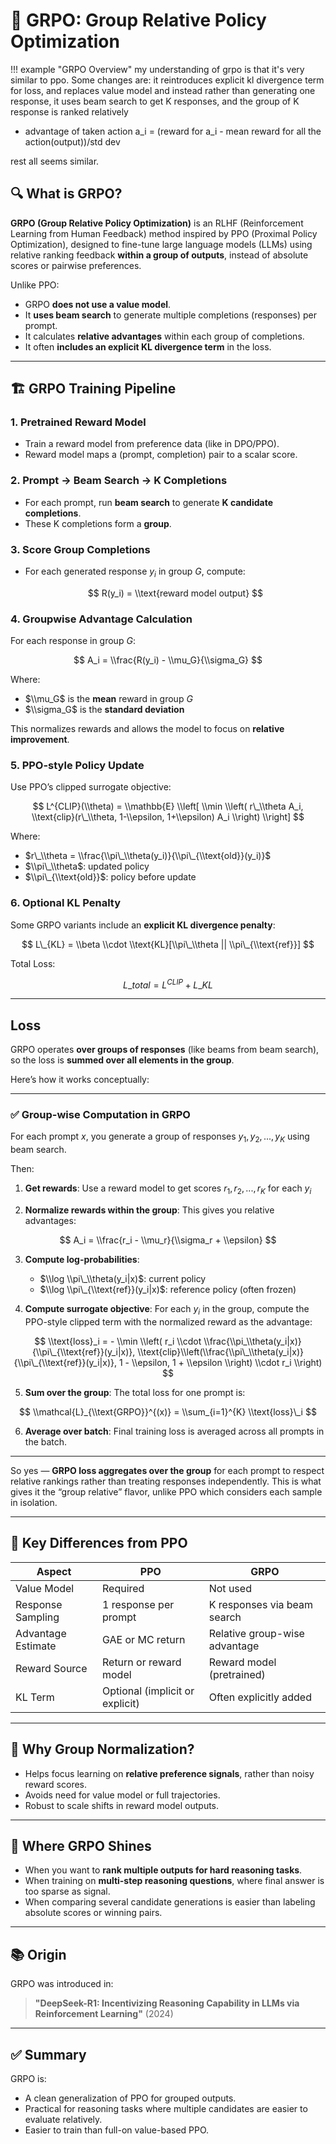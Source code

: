 # 🧠 GRPO: Group Relative Policy Optimization

!!! example "GRPO Overview"
   my understanding of grpo is that it's very similar to ppo. Some changes are: it reintroduces explicit kl divergence term for loss, and replaces value model and instead rather than generating one response, it uses beam search to get K responses, and the group of K response is ranked relatively
   - advantage of taken action a_i = (reward for a_i - mean reward for all the action(output))/std dev

   rest all seems similar.


## 🔍 What is GRPO?

**GRPO (Group Relative Policy Optimization)** is an RLHF (Reinforcement Learning from Human Feedback) method inspired by PPO (Proximal Policy Optimization), designed to fine-tune large language models (LLMs) using relative ranking feedback **within a group of outputs**, instead of absolute scores or pairwise preferences.

Unlike PPO:

- GRPO **does not use a value model**.
- It **uses beam search** to generate multiple completions (responses) per prompt.
- It calculates **relative advantages** within each group of completions.
- It often **includes an explicit KL divergence term** in the loss.

______________________________________________________________________

## 🏗️ GRPO Training Pipeline

### 1. **Pretrained Reward Model**

- Train a reward model from preference data (like in DPO/PPO).
- Reward model maps a (prompt, completion) pair to a scalar score.

### 2. **Prompt → Beam Search → K Completions**

- For each prompt, run **beam search** to generate **K candidate completions**.
- These K completions form a **group**.

### 3. **Score Group Completions**

- For each generated response $y_i$ in group $G$, compute:

  $$
  R(y_i) = \\text{reward model output}
  $$

### 4. **Groupwise Advantage Calculation**

For each response in group $G$:

$$
A_i = \\frac{R(y_i) - \\mu_G}{\\sigma_G}
$$

Where:

- $\\mu_G$ is the **mean** reward in group $G$
- $\\sigma_G$ is the **standard deviation**

This normalizes rewards and allows the model to focus on **relative improvement**.

### 5. **PPO-style Policy Update**

Use PPO’s clipped surrogate objective:

$$
L^{CLIP}(\\theta) = \\mathbb{E} \\left[ \\min \\left( r\_\\theta A_i, \\text{clip}(r\_\\theta, 1-\\epsilon, 1+\\epsilon) A_i \\right) \\right]
$$

Where:

- $r\_\\theta = \\frac{\\pi\_\\theta(y_i)}{\\pi\_{\\text{old}}(y_i)}$
- $\\pi\_\\theta$: updated policy
- $\\pi\_{\\text{old}}$: policy before update

### 6. **Optional KL Penalty**

Some GRPO variants include an **explicit KL divergence penalty**:

$$
L\_{KL} = \\beta \\cdot \\text{KL}[\\pi\_\\theta || \\pi\_{\\text{ref}}]
$$

Total Loss:

$$
L\_{total} = L^{CLIP} + L\_{KL}
$$

______________________________________________________________________

## Loss

GRPO operates **over groups of responses** (like beams from beam search), so the loss is **summed over all elements in the group**.

Here’s how it works conceptually:

______________________________________________________________________

### ✅ Group-wise Computation in GRPO

For each prompt $x$, you generate a group of responses ${y_1, y_2, ..., y_K}$ using beam search.

Then:

1. **Get rewards**:
   Use a reward model to get scores ${r_1, r_2, ..., r_K}$ for each $y_i$

2. **Normalize rewards within the group**:
   This gives you relative advantages:

$$
A_i = \\frac{r_i - \\mu_r}{\\sigma_r + \\epsilon}
$$

3. **Compute log-probabilities**:

   - $\\log \\pi\_\\theta(y_i|x)$: current policy
   - $\\log \\pi\_{\\text{ref}}(y_i|x)$: reference policy (often frozen)

4. **Compute surrogate objective**:
   For each $y_i$ in the group, compute the PPO-style clipped term with the normalized reward as the advantage:

$$
\\text{loss}_i = - \\min \\left( r_i \\cdot \\frac{\\pi_\\theta(y_i|x)}{\\pi\_{\\text{ref}}(y_i|x)}, \\text{clip}\\left(\\frac{\\pi\_\\theta(y_i|x)}{\\pi\_{\\text{ref}}(y_i|x)}, 1 - \\epsilon, 1 + \\epsilon \\right) \\cdot r_i \\right)
$$

5. **Sum over the group**:
   The total loss for one prompt is:

$$
\\mathcal{L}_{\\text{GRPO}}^{(x)} = \\sum_{i=1}^{K} \\text{loss}\_i
$$

6. **Average over batch**:
   Final training loss is averaged across all prompts in the batch.

______________________________________________________________________

So yes — **GRPO loss aggregates over the group** for each prompt to respect relative rankings rather than treating responses independently. This is what gives it the “group relative” flavor, unlike PPO which considers each sample in isolation.

______________________________________________________________________

## 🧪 Key Differences from PPO

| Aspect             | PPO                             | GRPO                          |
| ------------------ | ------------------------------- | ----------------------------- |
| Value Model        | Required                        | Not used                      |
| Response Sampling  | 1 response per prompt           | K responses via beam search   |
| Advantage Estimate | GAE or MC return                | Relative group-wise advantage |
| Reward Source      | Return or reward model          | Reward model (pretrained)     |
| KL Term            | Optional (implicit or explicit) | Often explicitly added        |

______________________________________________________________________

## 🧠 Why Group Normalization?

- Helps focus learning on **relative preference signals**, rather than noisy reward scores.
- Avoids need for value model or full trajectories.
- Robust to scale shifts in reward model outputs.

______________________________________________________________________

## 🤖 Where GRPO Shines

- When you want to **rank multiple outputs for hard reasoning tasks**.
- When training on **multi-step reasoning questions**, where final answer is too sparse as signal.
- When comparing several candidate generations is easier than labeling absolute scores or winning pairs.

______________________________________________________________________

## 📚 Origin

GRPO was introduced in:

> **"DeepSeek-R1: Incentivizing Reasoning Capability in LLMs via Reinforcement Learning"** (2024)

______________________________________________________________________

## ✅ Summary

GRPO is:

- A clean generalization of PPO for grouped outputs.
- Practical for reasoning tasks where multiple candidates are easier to evaluate relatively.
- Easier to train than full-on value-based PPO.
